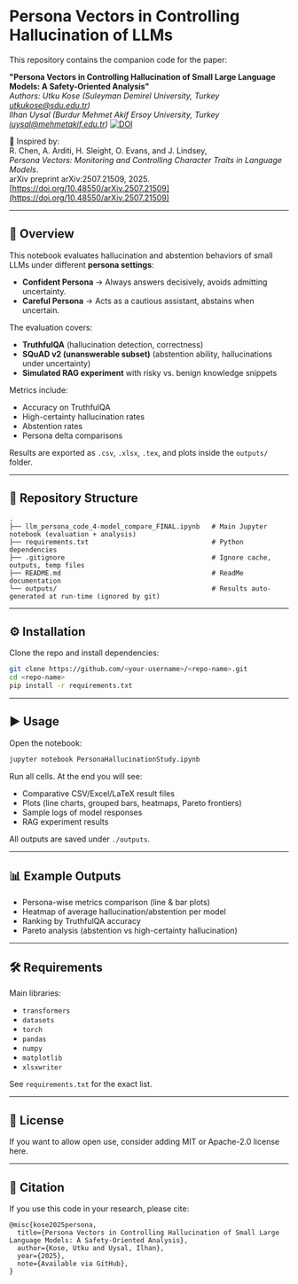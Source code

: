 # Persona Vectors in Controlling Hallucination of LLMs

This repository contains the companion code for the paper:

**"Persona Vectors in Controlling Hallucination of Small Large Language Models: A Safety-Oriented Analysis"**  
*Authors:
Utku Kose (Suleyman Demirel University, Turkey [utkukose@sdu.edu.tr](mailto:utkukose@sdu.edu.tr))  
Ilhan Uysal (Burdur Mehmet Akif Ersoy University, Turkey [iuysal@mehmetakif.edu.tr](mailto:iuysal@mehmetakif.edu.tr))*
[![DOI](https://zenodo.org/badge/DOI/10.5281/zenodo.1234567.svg)](https://doi.org/10.5281/zenodo.1234567)

📄 Inspired by:  
R. Chen, A. Arditi, H. Sleight, O. Evans, and J. Lindsey,  
*Persona Vectors: Monitoring and Controlling Character Traits in Language Models*.  
arXiv preprint arXiv:2507.21509, 2025.  
[https://doi.org/10.48550/arXiv.2507.21509](https://doi.org/10.48550/arXiv.2507.21509)

---

## 📌 Overview

This notebook evaluates hallucination and abstention behaviors of small LLMs under different **persona settings**:

- **Confident Persona** → Always answers decisively, avoids admitting uncertainty.  
- **Careful Persona** → Acts as a cautious assistant, abstains when uncertain.

The evaluation covers:

- **TruthfulQA** (hallucination detection, correctness)  
- **SQuAD v2 (unanswerable subset)** (abstention ability, hallucinations under uncertainty)  
- **Simulated RAG experiment** with risky vs. benign knowledge snippets  

Metrics include:
- Accuracy on TruthfulQA
- High-certainty hallucination rates
- Abstention rates
- Persona delta comparisons

Results are exported as `.csv`, `.xlsx`, `.tex`, and plots inside the `outputs/` folder.

---

## 📂 Repository Structure

```
.
├── llm_persona_code_4-model_compare_FINAL.ipynb   # Main Jupyter notebook (evaluation + analysis)
├── requirements.txt                               # Python dependencies
├── .gitignore                                     # Ignore cache, outputs, temp files
├── README.md                                      # ReadMe documentation
└── outputs/                                       # Results auto-generated at run-time (ignored by git)
```

---

## ⚙️ Installation

Clone the repo and install dependencies:

```bash
git clone https://github.com/<your-username>/<repo-name>.git
cd <repo-name>
pip install -r requirements.txt
```

---

## ▶️ Usage

Open the notebook:

```bash
jupyter notebook PersonaHallucinationStudy.ipynb
```

Run all cells. At the end you will see:

- Comparative CSV/Excel/LaTeX result files
- Plots (line charts, grouped bars, heatmaps, Pareto frontiers)
- Sample logs of model responses
- RAG experiment results

All outputs are saved under `./outputs`.

---

## 📊 Example Outputs

- Persona-wise metrics comparison (line & bar plots)  
- Heatmap of average hallucination/abstention per model  
- Ranking by TruthfulQA accuracy  
- Pareto analysis (abstention vs high-certainty hallucination)  

---

## 🛠️ Requirements

Main libraries:
- `transformers`
- `datasets`
- `torch`
- `pandas`
- `numpy`
- `matplotlib`
- `xlsxwriter`

See `requirements.txt` for the exact list.

---

## 📜 License

If you want to allow open use, consider adding MIT or Apache-2.0 license here.

---

## 🙌 Citation

If you use this code in your research, please cite:

```
@misc{kose2025persona,
  title={Persona Vectors in Controlling Hallucination of Small Large Language Models: A Safety-Oriented Analysis},
  author={Kose, Utku and Uysal, Ilhan},
  year={2025},
  note={Available via GitHub},
}
```
